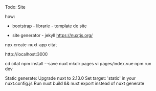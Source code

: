 

Todo:
Site

how:
- bootstrap - librarie - template de site 

- site generator - jekyll
https://nuxtjs.org/



npx create-nuxt-app citat

http://localhost:3000


cd citat
npm install --save nuxt
mkdir pages
vi pages/index.vue
<template>
  <h1>Hello world!</h1>
</template>
npm run dev

Static generate:
Upgrade nuxt to 2.13.0
Set target: 'static' in your nuxt.config.js
Run nuxt build && nuxt export instead of nuxt generate